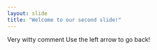 ```yaml
---
layout: slide
title: "Welcome to our second slide!"
---
```

Very witty comment
Use the left arrow to go back!
